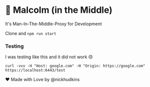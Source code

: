 # 👴 Malcolm (in the Middle)

It's Man-In-The-Middle-Proxy for Development

Clone and `npm run start`

### Testing

I was testing like this and it did not work 😞
```
curl -vvv -H "Host: google.com" -H "Origin: https://google.com" https://localhost:6443/test
```

❤️ Made with Love by @nickhudkins
